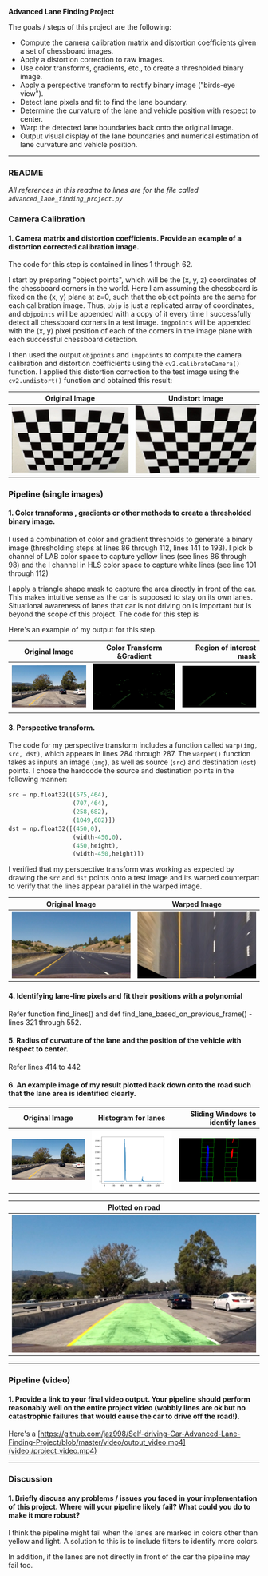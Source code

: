 **Advanced Lane Finding Project**

The goals / steps of this project are the following:

* Compute the camera calibration matrix and distortion coefficients given a set of chessboard images.
* Apply a distortion correction to raw images.
* Use color transforms, gradients, etc., to create a thresholded binary image.
* Apply a perspective transform to rectify binary image ("birds-eye view").
* Detect lane pixels and fit to find the lane boundary.
* Determine the curvature of the lane and vehicle position with respect to center.
* Warp the detected lane boundaries back onto the original image.
* Output visual display of the lane boundaries and numerical estimation of lane curvature and vehicle position.

[//]: # (Image References)

[image1]: ./examples/undistort_output.png "Undistorted"
[image2]: ./test_images/test1.jpg "Road Transformed"
[image3]: ./examples/binary_combo_example.jpg "Binary Example"
[image4]: ./examples/warped_straight_lines.jpg "Warp Example"
[image5]: ./examples/color_fit_lines.jpg "Fit Visual"
[image6]: ./examples/example_output.jpg "Output"
[video1]: ./project_video.mp4 "Video"


---

### README

*All references in this readme to lines are for the file called `advanced_lane_finding_project.py`*


### Camera Calibration

#### 1. Camera matrix and distortion coefficients. Provide an example of a distortion corrected calibration image.

The code for this step is contained in lines 1 through 62. 

I start by preparing "object points", which will be the (x, y, z) coordinates of the chessboard corners in the world. Here I am assuming the chessboard is fixed on the (x, y) plane at z=0, such that the object points are the same for each calibration image.  Thus, `objp` is just a replicated array of coordinates, and `objpoints` will be appended with a copy of it every time I successfully detect all chessboard corners in a test image.  `imgpoints` will be appended with the (x, y) pixel position of each of the corners in the image plane with each successful chessboard detection.  

I then used the output `objpoints` and `imgpoints` to compute the camera calibration and distortion coefficients using the `cv2.calibrateCamera()` function.  I applied this distortion correction to the test image using the `cv2.undistort()` function and obtained this result: 

Original Image             |  Undistort Image
:-------------------------:|:-------------------------:
![](images/calibration2.jpg)|  ![](images/test_undist2.jpg)


### Pipeline (single images)

#### 1. Color transforms , gradients or other methods to create a thresholded binary image.  

I used a combination of color and gradient thresholds to generate a binary image (thresholding steps at lines 86 through 112, lines 141 to 193). I pick b channel of LAB color space to capture yellow lines (see lines 86 through 98) and the l channel in HLS color space to capture white lines (see line 101 through 112)

I apply a triangle shape mask to capture the area directly in front of the car. This makes intuitive sense as the car is supposed to stay on its own lanes. Situational awareness of lanes that car is not driving on is important but is beyond the scope of this project. The code for this step is 

Here's an example of my output for this step. 

Original Image             |Color Transform &Gradient  |Region of interest mask   |
:-------------------------:|:-------------------------:|-------------------------:|
![](images/test1.jpg)      |![](images/gradient.jpg)   | ![](images/regionOfInterest.jpg)

#### 3. Perspective transform.

The code for my perspective transform includes a function called `warp(img, src, dst)`, which appears in lines 284 through 287.  The `warper()` function takes as inputs an image (`img`), as well as source (`src`) and destination (`dst`) points.  I chose the hardcode the source and destination points in the following manner:

```python
src = np.float32([(575,464),
                  (707,464),
                  (258,682),
                  (1049,682)])
dst = np.float32([(450,0),
                  (width-450,0),
                  (450,height),
                  (width-450,height)])
```


I verified that my perspective transform was working as expected by drawing the `src` and `dst` points onto a test image and its warped counterpart to verify that the lines appear parallel in the warped image.


Original Image             |  Warped Image
:-------------------------:|:-------------------------:
![](images/straight_lines1.jpg)|  ![](images/warped.png)


#### 4. Identifying lane-line pixels and fit their positions with a polynomial

Refer function find_lines() and def find_lane_based_on_previous_frame() - lines 321 through 552. 


#### 5. Radius of curvature of the lane and the position of the vehicle with respect to center.

Refer lines 414 to 442

#### 6. An example image of my result plotted back down onto the road such that the lane area is identified clearly.

Original Image             |Histogram for lanes        |Sliding Windows to identify lanes  |
:-------------------------:|:-------------------------:|-------------------------:|
![](images/test1.jpg)      |![](images/Figure_1.png)   | ![](images/findLane.png)

Plotted on road             |  
:-------------------------:|
![](images/plot_on_road.png)|  

---

### Pipeline (video)

#### 1. Provide a link to your final video output.  Your pipeline should perform reasonably well on the entire project video (wobbly lines are ok but no catastrophic failures that would cause the car to drive off the road!).

Here's a [https://github.com/jaz998/Self-driving-Car-Advanced-Lane-Finding-Project/blob/master/video/output_video.mp4](video./project_video.mp4)

---

### Discussion

#### 1. Briefly discuss any problems / issues you faced in your implementation of this project.  Where will your pipeline likely fail?  What could you do to make it more robust?

I think the pipeline might fail when the lanes are marked in colors other than yellow and light. A solution to this is to include filters to identify more colors. 

In addition, if the lanes are not directly in front of the car the pipeline may fail too.  

